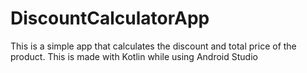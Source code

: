 # DiscountCalculatorApp
This is a simple app that calculates the discount and total price of the product. This is made with Kotlin while using Android Studio
